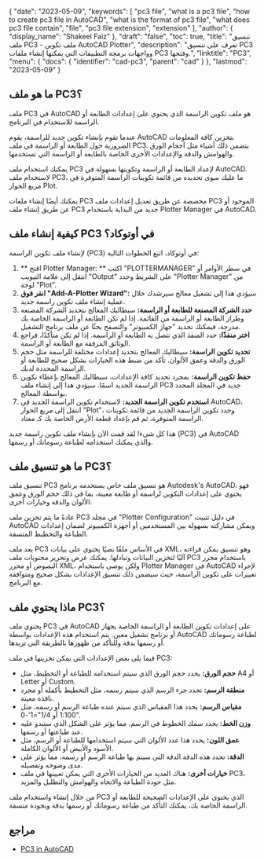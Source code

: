 {
  "date": "2023-05-09",
  "keywords": [
    "pc3 file",
    "what is a pc3 file",
    "how to create pc3 file in AutoCAD",
    "what is the format of pc3 file",
    "what does pc3 file contain",
    "file",
    "pc3 file extension",
    "extension"
  ],
  "author": {
    "display_name": "Shakeel Faiz"
  },
  "draft": "false",
  "toc": true,
  "title": "تنسيق ملف PC3 - ملف تكوين AutoCAD Plotter",
  "description": "تعرف على تنسيق PC3 وواجهات برمجة التطبيقات التي يمكنها إنشاء ملفات PC3 وفتحها.",
  "linktitle": "PC3",
  "menu": {
    "docs": {
      "identifier": "cad-pc3",
      "parent": "cad"
    }
  },
  "lastmod": "2023-05-09"
}

## ما هو ملف PC3؟

ملف PC3 في AutoCAD هو ملف تكوين الراسمة الذي يحتوي على إعدادات الطابعة أو الراسمة للاستخدام في البرنامج.

عندما تقوم بإنشاء تكوين جديد للراسمة، يقوم AutoCAD بتخزين كافة المعلومات الضرورية حول الطابعة أو الراسمة في ملف PC3. يتضمن ذلك أشياء مثل أحجام الورق والهوامش والدقة والإعدادات الأخرى الخاصة بالطابعة أو الراسمة التي تستخدمها.

يمكنك استخدام ملف PC3 لإعداد الطابعة أو الراسمة وتكوينها بسهولة في AutoCAD. لاستخدام ملف PC3، ما عليك سوى تحديده من قائمة تكوينات الراسمة المتوفرة في مربع الحوار Plot.

يمكنك أيضًا إنشاء ملفات PC3 مخصصة عن طريق تعديل إعدادات ملف PC3 الموجود أو عن طريق إنشاء ملف PC3 جديد من البداية باستخدام Plotter Manager في AutoCAD.

## كيفية إنشاء ملف PC3 في أوتوكاد؟

لإنشاء ملف تكوين الراسمة (PC3) في أوتوكاد، اتبع الخطوات التالية:

1. ** افتح Plotter Manager: ** اكتب "PLOTTERMANAGER" في سطر الأوامر أو انتقل إلى علامة التبويب "Output" على الشريط وحدد "Plotter Manager" من لوحة "Plot".
2. **انقر فوق "Add-A-Plotter Wizard":** سيؤدي هذا إلى تشغيل معالج سيرشدك خلال عملية إنشاء ملف تكوين راسمة جديد.
3. **حدد الشركة المصنعة للطابعة أو الراسمة:** سيطالبك المعالج بتحديد الشركة المصنعة وطراز الطابعة أو الراسمة من القائمة. إذا لم تكن الطابعة أو الراسمة الخاصة بك مدرجة، فيمكنك تحديد "جهاز الكمبيوتر" والتصفح بحثًا عن ملف برنامج التشغيل.
4. **اختر منفذًا:** حدد المنفذ الذي تتصل به الطابعة أو الراسمة. إذا لم تكن متأكدًا، فراجع الوثائق المرفقة مع الطابعة أو الراسمة.
5. **تحديد تكوين الراسمة:** سيطالبك المعالج بتحديد إعدادات مختلفة للراسمة مثل حجم الورق والدقة وعمق الألوان. تأكد من ضبط هذه الخيارات بشكل صحيح للطابعة أو الراسمة المحددة لديك.
6. **حفظ تكوين الراسمة:** بمجرد تحديد كافة الإعدادات، سيطالبك المعالج بإعطاء تكوين الراسمة الجديد اسمًا. سيؤدي هذا إلى إنشاء ملف PC3 جديد في المجلد المحدد بواسطة المعالج.
7. **استخدم تكوين الراسمة الجديد:** لاستخدام تكوين الراسمة الجديد في AutoCAD، انتقل إلى مربع الحوار "Plot"، وحدد تكوين الراسمة الجديد من قائمة تكوينات الراسمة المتوفرة، ثم قم بإعداد قطعة الأرض الخاصة بك كـ معتاد.

هذا كل شيء! لقد قمت الآن بإنشاء ملف تكوين راسمة جديد (PC3) في AutoCAD والذي يمكنك استخدامه لطباعة رسوماتك أو رسمها.

## ما هو تنسيق ملف PC3؟

تنسيق ملف PC3 هو تنسيق ملف خاص يستخدمه برنامج Autodesk's AutoCAD. فهو يحتوي على إعدادات التكوين لراسمة أو طابعة معينة، بما في ذلك حجم الورق وعمق الألوان والدقة وخيارات أخرى.

عادةً ما يتم تخزين ملف PC3 في مجلد "Plotter Configuration" في دليل تثبيت AutoCAD ويمكن مشاركته بسهولة بين المستخدمين أو أجهزة الكمبيوتر لضمان إعدادات الطباعة والتخطيط المتسقة.

يعد ملف PC3 في الأساس ملفًا نصيًا يحتوي على بيانات XML، وهو تنسيق يمكن قراءته آليًا لتخزين البيانات وتبادلها. يمكنك عرض وتحرير محتويات ملف PC3 باستخدام محرر النصوص أو محرر XML، ولكن يوصى باستخدام Plotter Manager في AutoCAD لإجراء تغييرات على تكوين الراسمة، حيث سيضمن ذلك تنسيق الإعدادات بشكل صحيح ومتوافقة مع البرنامج.

## ماذا يحتوي ملف PC3؟

يحتوي ملف PC3 في AutoCAD على إعدادات تكوين الطابعة أو الراسمة الخاصة بجهاز أو برنامج تشغيل معين. يتم استخدام هذه الإعدادات بواسطة AutoCAD لطباعة رسوماتك أو رسمها بدقة وللتأكد من ظهورها بالطريقة التي تريدها.

فيما يلي بعض الإعدادات التي يمكن تخزينها في ملف PC3:

- **حجم الورق:** يحدد حجم الورق الذي سيتم استخدامه للطباعة أو التخطيط، مثل A4 أو Letter أو Custom.
- **منطقة الرسم:** تحدد جزء الرسم الذي سيتم رسمه، مثل التخطيط بأكمله أو مجرد نافذة معينة.
- **مقياس الرسم:** يحدد هذا المقياس الذي سيتم عنده طباعة الرسم أو رسمه، مثل 1:100 أو 1/4"=1'-0".
- **وزن الخط:** يحدد سمك الخطوط في الرسم، مما يؤثر على الشكل الذي ستبدو عليه عند طباعتها أو رسمها.
- **عمق اللون:** يحدد هذا عدد الألوان التي سيتم استخدامها للطباعة أو الرسم، مثل الأسود والأبيض أو الألوان الكاملة.
- **الدقة:** تحدد هذه الدقة الدقة التي سيتم بها طباعة الرسم أو رسمه، مما يؤثر على مدى وضوحه وتفصيله.
- **خيارات أخرى:** هناك العديد من الخيارات الأخرى التي يمكن تعيينها في ملف PC3، مثل جودة الطباعة والاتجاه والهوامش والتظليل والمزيد.

من خلال إنشاء واستخدام ملف PC3 الذي يحتوي على الإعدادات الصحيحة للطابعة أو الراسمة الخاصة بك، يمكنك التأكد من طباعة رسوماتك أو رسمها بدقة وبجودة متسقة.

## مراجع
* [PC3 in AutoCAD](https://www.autodesk.com/support/technical/article/caas/sfdcarticles/sfdcarticles/Creating-plotter-configuration-files-PC3.html)
